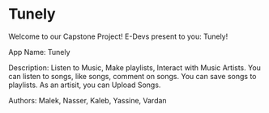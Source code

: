 # Tunely
Welcome to our Capstone Project! E-Devs present to you: Tunely!

App Name: Tunely

Description: Listen to Music, Make playlists, Interact with Music Artists.
You can listen to songs, like songs, comment on songs. You can save songs to playlists.
As an artisit, you can Upload Songs.

Authors: Malek, Nasser, Kaleb, Yassine, Vardan